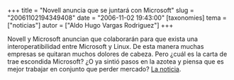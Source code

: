 +++
title = "Novell anuncia que se juntará con Microsoft"
slug = "20061102194349408"
date = "2006-11-02 19:43:00"
[taxonomies]
tema = ["noticias"]
autor = ["Aldo Hugo Vargas Rodriguez"]
+++

Novell y Microsoft anuncian que colaborarán para que exista una
interoperatibilidad entre Microsoft y Linux. De esta manera muchas
empresas se quitaran muchos dolores de cabeza. Pero ¿cuál es la carta de
trae escondida Microsoft? ¿O ya sintió pasos en la azotea y piensa que
es mejor trabajar en conjunto que perder mercado? [La
noticia](http://www.novell.com/news/press/item.jsp?id=1196).

